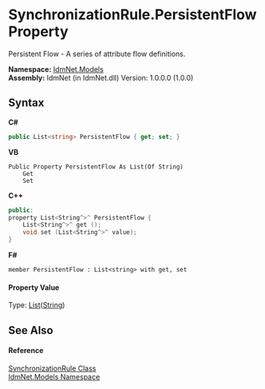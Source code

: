 # SynchronizationRule.PersistentFlow Property 
 

Persistent Flow - A series of attribute flow definitions.

**Namespace:**&nbsp;<a href="N_IdmNet_Models">IdmNet.Models</a><br />**Assembly:**&nbsp;IdmNet (in IdmNet.dll) Version: 1.0.0.0 (1.0.0)

## Syntax

**C#**<br />
``` C#
public List<string> PersistentFlow { get; set; }
```

**VB**<br />
``` VB
Public Property PersistentFlow As List(Of String)
	Get
	Set
```

**C++**<br />
``` C++
public:
property List<String^>^ PersistentFlow {
	List<String^>^ get ();
	void set (List<String^>^ value);
}
```

**F#**<br />
``` F#
member PersistentFlow : List<string> with get, set

```


#### Property Value
Type: <a href="http://msdn2.microsoft.com/en-us/library/6sh2ey19" target="_blank">List</a>(<a href="http://msdn2.microsoft.com/en-us/library/s1wwdcbf" target="_blank">String</a>)

## See Also


#### Reference
<a href="T_IdmNet_Models_SynchronizationRule">SynchronizationRule Class</a><br /><a href="N_IdmNet_Models">IdmNet.Models Namespace</a><br />